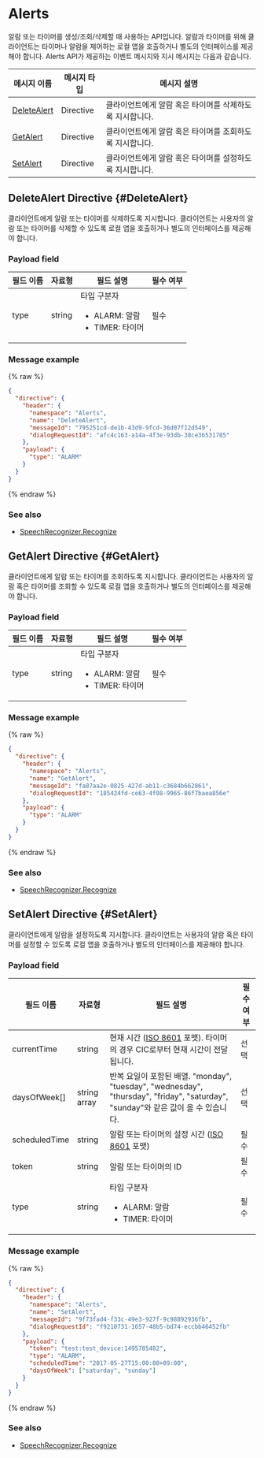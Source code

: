 # Alerts

알람 또는 타이머를 생성/조회/삭제할 때 사용하는 API입니다. 알람과 타이머를 위해 클라이언트는 타이머나 알람을 제어하는 로컬 앱을 호출하거나 별도의 인터페이스를 제공해야 합니다. Alerts API가 제공하는 이벤트 메시지와 지시 메시지는 다음과 같습니다.

| 메시지 이름         | 메시지 타입  | 메시지 설명                                   |
|------------------|-----------|---------------------------------------------|
| [DeleteAlert](#DeleteAlert) | Directive | 클라이언트에게 알람 혹은 타이머를 삭제하도록 지시합니다. |
| [GetAlert](#GetAlert)       | Directive | 클라이언트에게 알람 혹은 타이머를 조회하도록 지시합니다. |
| [SetAlert](#SetAlert)       | Directive | 클라이언트에게 알람 혹은 타이머를 설정하도록 지시합니다. |

## DeleteAlert Directive {#DeleteAlert}
클라이언트에게 알람 또는 타이머를 삭제하도록 지시합니다. 클라이언트는 사용자의 알람 또는 타이머를 삭제할 수 있도록 로컬 앱을 호출하거나 별도의 인터페이스를 제공해야 합니다.

### Payload field

| 필드 이름       | 자료형    | 필드 설명                     | 필수 여부 |
|---------------|---------|-----------------------------|---------|
| type          | string  | 타입 구분자 <ul><li>ALARM: 알람</li><li>TIMER: 타이머</li></ul> | 필수    |

### Message example

{% raw %}

```json
{
  "directive": {
    "header": {
      "namespace": "Alerts",
      "name": "DeleteAlert",
      "messageId": "795251cd-de1b-43d9-9fcd-36d07f12d549",
      "dialogRequestId": "afc4c163-a14a-4f3e-93db-38ce36531785"
    },
    "payload": {
      "type": "ALARM"
    }
  }
}
```

{% endraw %}

### See also
* [SpeechRecognizer.Recognize](/CIC/References/APIs/SpeechRecognizer.md#Recognize)

## GetAlert Directive {#GetAlert}

클라이언트에게 알람 또는 타이머를 조회하도록 지시합니다. 클라이언트는 사용자의 알람 혹은 타이머를 조회할 수 있도록 로컬 앱을 호출하거나 별도의 인터페이스를 제공해야 합니다.

### Payload field

| 필드 이름       | 자료형    | 필드 설명                     | 필수 여부 |
|---------------|---------|-----------------------------|---------|
| type          | string  | 타입 구분자 <ul><li>ALARM: 알람</li><li>TIMER: 타이머</li></ul>  | 필수    |

### Message example

{% raw %}

```json
{
  "directive": {
    "header": {
      "namespace": "Alerts",
      "name": "GetAlert",
      "messageId": "fa87aa2e-0825-427d-ab11-c3684b662861",
      "dialogRequestId": "185424fd-ce63-4f08-9965-86f7baea856e"
    },
    "payload": {
      "type": "ALARM"
    }
  }
}
```

{% endraw %}

### See also
* [SpeechRecognizer.Recognize](/CIC/References/APIs/SpeechRecognizer.md#Recognize)

## SetAlert Directive {#SetAlert}

클라이언트에게 알람을 설정하도록 지시합니다. 클라이언트는 사용자의 알람 혹은 타이머를 설정할 수 있도록 로컬 앱을 호출하거나 별도의 인터페이스를 제공해야 합니다.

### Payload field

| 필드 이름       | 자료형    | 필드 설명                     | 필수 여부 |
|---------------|---------|-----------------------------|---------|
| currentTime   | string       | 현재 시간 ([ISO 8601](https://en.wikipedia.org/wiki/ISO_8601) 포맷). 타이머의 경우 CIC로부터 현재 시간이 전달됩니다.                | 선택    |
| daysOfWeek[]  | string array | 반복 요일이 포함된 배열. "monday", "tuesday", "wednesday", "thursday", "friday", "saturday", "sunday"와 같은 값이 올 수 있습니다. | 선택    |
| scheduledTime | string       | 알람 또는 타이머의 설정 시간 ([ISO 8601](https://en.wikipedia.org/wiki/ISO_8601) 포맷)                                        | 필수    |
| token         | string       | 알람 또는 타이머의 ID                                                                                                      | 필수    |
| type          | string       | 타입 구분자 <ul><li>ALARM: 알람</li><li>TIMER: 타이머</li></ul>                                                             | 필수    |

### Message example

{% raw %}

```json
{
  "directive": {
    "header": {
      "namespace": "Alerts",
      "name": "SetAlert",
      "messageId": "9f73fad4-f33c-49e3-927f-9c98892936fb",
      "dialogRequestId": "f9210731-1657-48b5-bd74-eccbb46452fb"
    },
    "payload": {
      "token": "test:test_device:1495785482",
      "type": "ALARM",
      "scheduledTime": "2017-05-27T15:00:00+09:00",
      "daysOfWeek": ["saturday", "sunday"]
    }
  }
}
```

{% endraw %}

### See also
* [SpeechRecognizer.Recognize](/CIC/References/APIs/SpeechRecognizer.md#Recognize)
